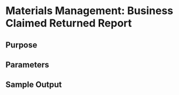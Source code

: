 # Materials Management: Business Claimed Returned Report

## Purpose

## Parameters

## Sample Output
